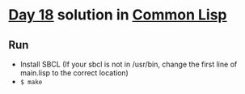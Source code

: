 # [Day 18](https://adventofcode.com/2021/day/18) solution in [Common Lisp](https://common-lisp.net/)

## Run

- Install SBCL (If your sbcl is not in /usr/bin, change the first line of main.lisp to the correct location)
- `$ make`

